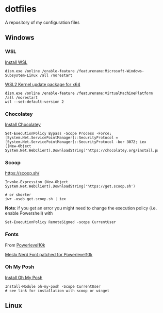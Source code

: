 # dotfiles

A repository of my configuration files

## Windows
### WSL
[Install WSL](https://docs.microsoft.com/en-us/windows/wsl/install-win10)
```
dism.exe /online /enable-feature /featurename:Microsoft-Windows-Subsystem-Linux /all /norestart
```
[WSL2 Kernel update package for x64](https://wslstorestorage.blob.core.windows.net/wslblob/wsl_update_x64.msi)
```
dism.exe /online /enable-feature /featurename:VirtualMachinePlatform /all /norestart
wsl --set-default-version 2
```

### Chocolatey
[Install Chocolatey](https://chocolatey.org/install)
```
Set-ExecutionPolicy Bypass -Scope Process -Force; [System.Net.ServicePointManager]::SecurityProtocol = [System.Net.ServicePointManager]::SecurityProtocol -bor 3072; iex ((New-Object System.Net.WebClient).DownloadString('https://chocolatey.org/install.ps1'))
```

### Scoop
https://scoop.sh/

```
Invoke-Expression (New-Object System.Net.WebClient).DownloadString('https://get.scoop.sh')

# or shorter
iwr -useb get.scoop.sh | iex
```
**Note**: if you get an error you might need to change the execution policy (i.e. enable Powershell) with
```
Set-ExecutionPolicy RemoteSigned -scope CurrentUser
```

### Fonts
From [Powerlevel10k](https://github.com/romkatv/powerlevel10k)

[Meslo Nerd Font patched for Powerlevel10k](https://github.com/romkatv/powerlevel10k#meslo-nerd-font-patched-for-powerlevel10k)

### Oh My Posh
[Install Oh My Posh](https://ohmyposh.dev/docs/pwsh)
```
Install-Module oh-my-posh -Scope CurrentUser
# see link for installation with scoop or winget
```

## Linux
